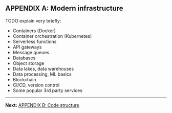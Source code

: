 ## APPENDIX A: Modern infrastructure

TODO explain very briefly:

* Containers (Docker)
* Container orchestration (Kubernetes)
* Serverless functions
* API gateways
* Message queues
* Databases
* Object storage
* Data lakes, data warehouses
* Data processing, ML basics
* Blockchain
* CI/CD, version control
* Some popular 3rd party services

---

**Next:** [APPENDIX B: Code structure](b-code-structure.md)
